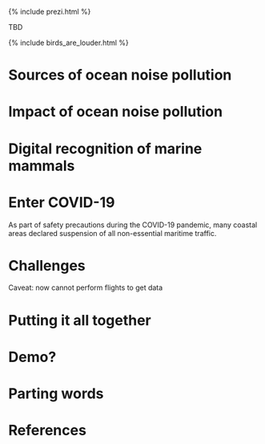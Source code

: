 {% include prezi.html %}

TBD

{% include birds_are_louder.html %}

# Sources of ocean noise pollution

# Impact of ocean noise pollution

# Digital recognition of marine mammals

# Enter COVID-19
As part of safety precautions during the COVID-19 pandemic, many coastal areas declared suspension of all non-essential maritime traffic. 

# Challenges
Caveat: now cannot perform flights to get data

# Putting it all together

# Demo?

# Parting words

# References
